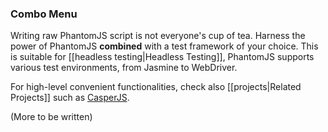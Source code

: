 ### Combo Menu

Writing raw PhantomJS script is not everyone's cup of tea. Harness the power of PhantomJS **combined** with a test framework of your choice. This is suitable for [[headless testing|Headless Testing]], PhantomJS supports various test environments, from Jasmine to WebDriver.

For high-level convenient functionalities, check also [[projects|Related Projects]] such as [CasperJS](http://casperjs.org/).

(More to be written)
